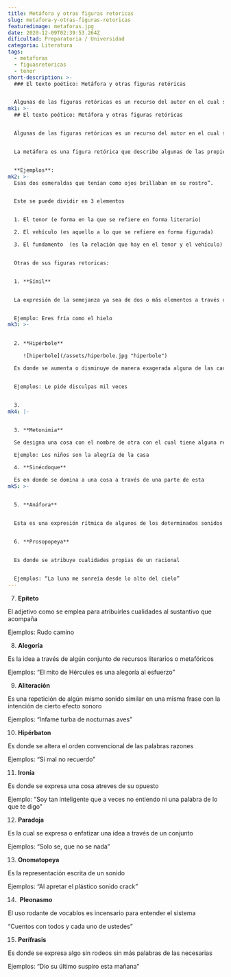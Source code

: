```yaml
---
title: Metáfora y otras figuras retoricas
slug: metafora-y-otras-figuras-retoricas
featuredimage: metaforas.jpg
date: 2020-12-09T02:39:53.264Z
dificultad: Preparatoria / Universidad
categoria: Literatura
tags:
  - metaforas
  - figuasretoricas
  - tenor
short-description: >-
  ### El texto poético: Metáfora y otras figuras retóricas


  Algunas de las figuras retóricas es un recurso del autor en el cual se usa para poder embellecer el texto en el que trabajan
mk1: >-
  ## El texto poético: Metáfora y otras figuras retóricas


  Algunas de las figuras retóricas es un recurso del autor en el cual se usa para poder embellecer el texto en el que trabajan, se utiliza la alteración del uso normal del lenguaje así poder proyectar efecto estilístico 


  La metáfora es una figura retórica que describe algunas de las propiedades de una idea o un objeto


  **Ejemplos**:
mk2: >-
  Esas dos esmeraldas que tenían como ojos brillaban en su rostro”.


  Este se puede dividir en 3 elementos 


  1. El tenor (e forma en la que se refiere en forma literario)

  2. El vehículo (es aquello a lo que se refiere en forma figurada)

  3. El fundamento  (es la relación que hay en el tenor y el vehículo) 


  Otras de sus figuras retoricas:


  1. **Símil** 


  La expresión de la semejanza ya sea de dos o más elementos a través de una relación explícito 


  Ejemplo: Eres fría como el hielo
mk3: >-
  

  2. **Hipérbole** 

     ![hiperbole](/assets/hiperbole.jpg "hiperbole")

  Es donde se aumenta o disminuye de manera exagerada alguna de las características de alguna cosa 


  Ejemplos: Le pide disculpas mil veces 


  3.
mk4: |-
  

  3. **Metonimia**

  Se designa una cosa con el nombre de otra con el cual tiene alguna relación 

  Ejemplo: Los niños son la alegría de la casa 

  4. **Sinécdoque** 

  Es en donde se domina a una cosa a través de una parte de esta
mk5: >-
  

  5. **Anáfora** 


  Esta es una expresión rítmica de algunos de los determinados sonidos o el principio de una palabra 


  6. **Prosopopeya**


  Es donde se atribuye cualidades propias de un racional 


  Ejemplos: “La luna me sonreía desde lo alto del cielo”
---
```





7. **Epíteto**

El adjetivo como se emplea para atribuirles cualidades al sustantivo que acompaña 

Ejemplos: Rudo camino 

8. **Alegoría**

Es la idea a través de algún conjunto de recursos literarios o metafóricos  

Ejemplos: “El mito de Hércules es una alegoría al esfuerzo”

9. **Aliteración**

Es una repetición de algún mismo sonido similar en una misma frase con la intención de cierto efecto sonoro 

Ejemplos: “Infame turba de nocturnas aves”

10. **Hipérbaton** 

Es donde se altera el orden convencional de las palabras razones

Ejemplos: “Si mal no recuerdo”

11. **Ironía** 

Es donde se expresa una cosa atreves de su opuesto 

Ejemplo: “Soy tan inteligente que a veces no entiendo ni una palabra de lo que te digo” 

12. **Paradoja**

Es la cual se expresa o enfatizar una idea a través de un conjunto 

Ejemplos: “Solo se, que no se nada”

13. **Onomatopeya**

Es la representación escrita de un sonido

Ejemplos: “Al apretar el plástico sonido crack”   

14.  **Pleonasmo** 

El uso rodante de vocablos es incensario para entender el sistema

“Cuentos con todos y cada uno de ustedes”

15. **Perífrasis**  

Es donde se expresa algo sin rodeos sin más palabras de las necesarias

Ejemplos: “Dio su último suspiro esta mañana”